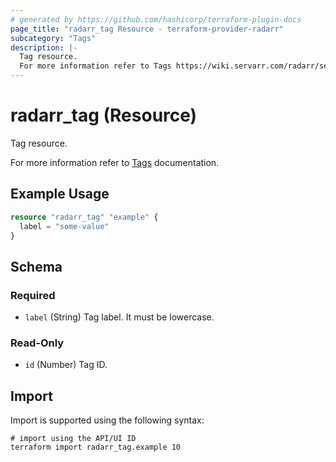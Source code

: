 ```yaml
---
# generated by https://github.com/hashicorp/terraform-plugin-docs
page_title: "radarr_tag Resource - terraform-provider-radarr"
subcategory: "Tags"
description: |-
  Tag resource.
  For more information refer to Tags https://wiki.servarr.com/radarr/settings#tags documentation.
---
```


# radarr_tag (Resource)

<!-- subcategory:Tags -->Tag resource.
For more information refer to [Tags](https://wiki.servarr.com/radarr/settings#tags) documentation.

## Example Usage

```terraform
resource "radarr_tag" "example" {
  label = "some-value"
}
```

<!-- schema generated by tfplugindocs -->
## Schema

### Required

- `label` (String) Tag label. It must be lowercase.

### Read-Only

- `id` (Number) Tag ID.

## Import

Import is supported using the following syntax:

```shell
# import using the API/UI ID
terraform import radarr_tag.example 10
```
